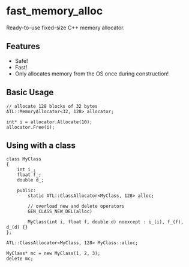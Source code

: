 # fast_memory_alloc

Ready-to-use fixed-size C++ memory allocator.

## Features

- Safe!
- Fast!
- Only allocates memory from the OS once during construction!

## Basic Usage

    // allocate 128 blocks of 32 bytes
    ATL::MemoryAllocator<32, 128> allocator;

    int* i = allocator.Allocate(10);
    allocator.Free(i);

## Using with a class

    class MyClass
    {
        int i_;
        float f_;
        double d_;

        public:
            static ATL::ClassAllocator<MyClass, 128> alloc;

            // overload new and delete operators
            GEN_CLASS_NEW_DEL(alloc)

            MyClass(int i, float f, double d) noexcept : i_(i), f_(f), d_(d) {}
    };

    ATL::ClassAllocator<MyClass, 128> MyClass::alloc;

    MyClass* mc = new MyClass(1, 2, 3);
    delete mc;